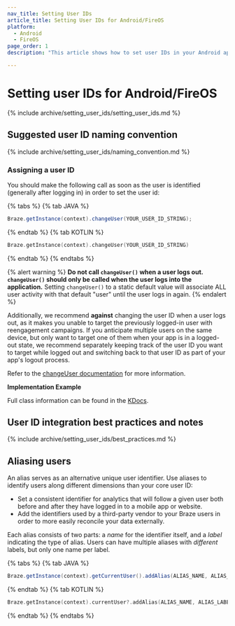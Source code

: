 ```yaml
---
nav_title: Setting User IDs
article_title: Setting User IDs for Android/FireOS
platform: 
  - Android
  - FireOS
page_order: 1
description: "This article shows how to set user IDs in your Android app, suggested user ID naming conventions, and some best practices."

---
```

 
# Setting user IDs for Android/FireOS
 
{% include archive/setting_user_ids/setting_user_ids.md %}

## Suggested user ID naming convention

{% include archive/setting_user_ids/naming_convention.md %}

### Assigning a user ID

You should make the following call as soon as the user is identified (generally after logging in) in order to set the user id:

{% tabs %}
{% tab JAVA %}

```java
Braze.getInstance(context).changeUser(YOUR_USER_ID_STRING);
```

{% endtab %}
{% tab KOTLIN %}

```kotlin
Braze.getInstance(context).changeUser(YOUR_USER_ID_STRING)
```

{% endtab %}
{% endtabs %}

{% alert warning %}
__Do not call `changeUser()` when a user logs out. `changeUser()` should only be called when the user logs into the application.__ Setting `changeUser()` to a static default value will associate ALL user activity with that default "user" until the user logs in again.
{% endalert %}

Additionally, we recommend __against__ changing the user ID when a user logs out, as it makes you unable to target the previously logged-in user with reengagement campaigns. If you anticipate multiple users on the same device, but only want to target one of them when your app is in a logged-out state, we recommend separately keeping track of the user ID you want to target while logged out and switching back to that user ID as part of your app's logout process.

Refer to the [changeUser documentation][4] for more information.

**Implementation Example**

Full class information can be found in the [KDocs][4].

## User ID integration best practices and notes

{% include archive/setting_user_ids/best_practices.md %}

## Aliasing users

An alias serves as an alternative unique user identifier. Use aliases to identify users along different dimensions than your core user ID:

* Set a consistent identifier for analytics that will follow a given user both before and after they have logged in to a mobile app or website.
* Add the identifiers used by a third-party vendor to your Braze users in order to more easily reconcile your data externally.

Each alias consists of two parts: a _name_ for the identifier itself, and a _label_ indicating the type of alias. Users can have multiple aliases with _different_ labels, but only one name per label.

{% tabs %}
{% tab JAVA %}

```java
Braze.getInstance(context).getCurrentUser().addAlias(ALIAS_NAME, ALIAS_LABEL);
```

{% endtab %}
{% tab KOTLIN %}

```kotlin
Braze.getInstance(context).currentUser?.addAlias(ALIAS_NAME, ALIAS_LABEL)
```

{% endtab %}
{% endtabs %}

[1]: {{site.baseurl}}/developer_guide/rest_api/user_data/#user-data
[2]: {{site.baseurl}}/api/endpoints/messaging/
[4]: https://appboy.github.io/appboy-android-sdk/kdoc/braze-android-sdk/com.appboy/-appboy/change-user.html
